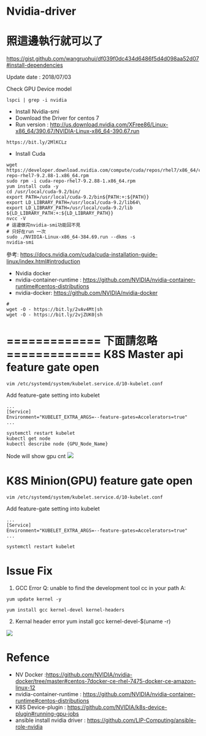 # Nvidia-driver

照這邊執行就可以了
===

https://gist.github.com/wangruohui/df039f0dc434d6486f5d4d098aa52d07#install-dependencies

Update date : 2018/07/03

Check GPU Device model
```shell=
lspci | grep -i nvidia
```

* Install Nvidia-smi
* Download the Driver for centos 7
* Run version : http://us.download.nvidia.com/XFree86/Linux-x86_64/390.67/NVIDIA-Linux-x86_64-390.67.run

```shell=
https://bit.ly/2MlKCLz
```

* Install Cuda
```shell=
wget https://developer.download.nvidia.com/compute/cuda/repos/rhel7/x86_64/cuda-repo-rhel7-9.2.88-1.x86_64.rpm
sudo rpm -i cuda-repo-rhel7-9.2.88-1.x86_64.rpm
yum install cuda -y
cd /usr/local/cuda-9.2/bin/
export PATH=/usr/local/cuda-9.2/bin${PATH:+:${PATH}}
export LD_LIBRARY_PATH=/usr/local/cuda-9.2/lib64\
export LD_LIBRARY_PATH=/usr/local/cuda-9.2/lib                         ${LD_LIBRARY_PATH:+:${LD_LIBRARY_PATH}}
nvcc -V
# 這邊做完nvidia-smi功能回不見
# 只好在run 一次
sudo ./NVIDIA-Linux-x86_64-384.69.run --dkms -s
nvidia-smi
```

參考: https://docs.nvidia.com/cuda/cuda-installation-guide-linux/index.html#introduction

* Nvidia docker
* nvidia-container-runtime : 
https://github.com/NVIDIA/nvidia-container-runtime#centos-distributions
* nvidia-docker: 
https://github.com/NVIDIA/nvidia-docker
```shell=
#
wget -O - https://bit.ly/2vAv4Mt|sh
wget -O - https://bit.ly/2vjZUK0|sh
```

============= 下面請忽略 =============
K8S Master api feature gate open
===
```shell=
vim /etc/systemd/system/kubelet.service.d/10-kubelet.conf 
```
Add feature-gate setting into kubelet
```
...
[Service]
Environment="KUBELET_EXTRA_ARGS=--feature-gates=Accelerators=true"
...
```

```shell=
systemctl restart kubelet
kubectl get node
kubectl describe node {GPU_Node_Name}
```
Node will show gpu cnt
![](https://i.imgur.com/Bd9bB3j.png)


K8S Minion(GPU) feature gate open
===
```shell=
vim /etc/systemd/system/kubelet.service.d/10-kubelet.conf 
```
Add feature-gate setting into kubelet
```
...
[Service]
Environment="KUBELET_EXTRA_ARGS=--feature-gates=Accelerators=true"
...
```

```shell=
systemctl restart kubelet
```


Issue Fix
===
1. GCC Error
Q: unable to find the development tool cc in your path
A: 
```shell=
yum update kernel -y

yum install gcc kernel-devel kernel-headers
```

2. Kernal header error
yum install gcc kernel-devel-$(uname -r)


![](https://i.imgur.com/ZIBjwgJ.png)


# Refence
* NV Docker :https://github.com/NVIDIA/nvidia-docker/tree/master#centos-7docker-ce-rhel-7475-docker-ce-amazon-linux-12
* nvidia-container-runtime : 
https://github.com/NVIDIA/nvidia-container-runtime#centos-distributions
* K8S Device-plugin :
https://github.com/NVIDIA/k8s-device-plugin#running-gpu-jobs
* ansible install nvidia driver : https://github.com/LIP-Computing/ansible-role-nvidia

